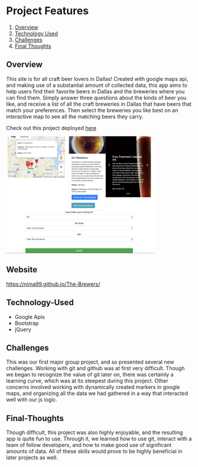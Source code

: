 # Project Features
1. [Overview](#Overview)
2. [Technology Used](#Technology-Used)
3. [Challenges](#Challenges)
4. [Final Thoughts](#Final-Thoughts)

## Overview

This site is for all craft beer lovers in Dallas! Created with google maps api, and making use of a substantial amount of collected data, this app aims to help users find their favorite beers in Dallas and the breweries where you can find them. Simply answer three questions about the kinds of beer you like, and receive a list of all the craft breweries in Dallas that have beers that match your preferences. Then select the breweries you like best on an interactive map to see all the matching beers they carry.

Check out this project deployed [here](https://nima99.github.io/project-1/)

<img src="./Assets/Images/Brweries Project.png" alt="finding an ipa on the map" width="400"/>

## Website

https://nima99.github.io/The-Brewers/

## Technology-Used

* Google Apis
* Bootstrap
* jQuery

## Challenges

This was our first major group project, and so presented several new challenges. Working with git and github was at first very difficult. Though we began to recognize the value of git later on, there was certainly a learning curve, which was at its steepest during this project. Other concerns involved working with dynamically created markers in google maps, and organizing all the data we had gathered in a way that interacted well with our js logic.

## Final-Thoughts

Though difficult, this project was also highly enjoyable, and the resulting app is quite fun to use. Through it, we learned how to use git, interact with a team of fellow developers, and how to make good use of significant amounts of data. All of these skills would prove to be highly beneficial in later projects as well.
